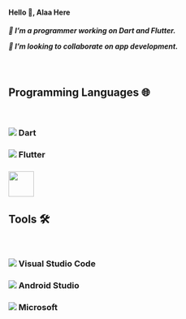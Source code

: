 
<h4> Hello 👋, Alaa Here <h4>

  <h5>
 🔭 I’m a programmer working on Dart and Flutter.
    
 👯 I’m looking to collaborate on app development.
</h5>
<br/>
<h2> Programming Languages 🌐 </h2>
<br/>
<h3> <img src="https://user-images.githubusercontent.com/122216335/224576314-db6e2d93-75d5-4bc9-93ae-8ccb80f0b212.png"> Dart </h3>
<h3>  <img src="https://user-images.githubusercontent.com/122216335/224575990-4ec37b3f-e484-4cb1-95f6-a32562ebc614.png" > Flutter  </h3> 
<h3>  <img src="https://user-images.githubusercontent.com/122216335/224576460-f30c550f-d440-4dc1-8c6d-6ef81a163320.png" width="50" > </h3>  


<h2>Tools 🛠️ </h2>
<br/>
<h3>  <img src="https://user-images.githubusercontent.com/122216335/224574330-33799814-7ecb-496d-8821-759dfffe02bc.png"> Visual Studio Code </h3>  
<h3>  <img src="https://user-images.githubusercontent.com/122216335/224576288-8659b2fa-d6e5-4880-b94c-dd41e0e85a4c.png" >  Android Studio </h3> 
<h3> <img src="https://user-images.githubusercontent.com/122216335/224574437-3e280f2f-064c-4cee-ba4e-806c6028e11f.png" >  Microsoft </h3>



